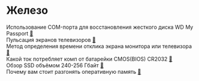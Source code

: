 # Железо

Использование COM-порта для восстановления жесткого диска WD My Passport [&#128279;](https://habrahabr.ru/company/hardmaster/blog/251895/)</br>
Пульсация экранов телевизоров [&#128279;](https://habr.com/company/lamptest/blog/415395/)</br>
Метод определения времени отклика экрана монитора или телевизора [&#128279;](https://habr.com/post/225829/)</br>
Какой ток потребляет комп от батарейки CMOS(BIOS) CR2032  [&#128279;](http://www.comp-man.info/2012/01/cmosbios-cr2032.html)</br>
Обзор SSD объёмом 240-256 Гбайт [&#128279;](https://club.dns-shop.ru/review/21051-Sravnitelnyii-obzor-trinadtsati-SSD-nakopitelei-ob-mom-240-256-G/) </br>
Почему вам стоит разгонять оперативную память [&#128279;]( https://habr.com/ru/post/469869/  ) </br>

